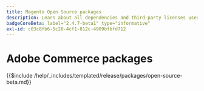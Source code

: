 ```yaml
---
title: Magento Open Source packages
description: Learn about all dependencies and third-party licenses used in Magento Open Source.
badgeCoreBeta: label="2.4.7-beta1" type="informative"
exl-id: c03c8fb6-5c20-4cf1-812c-4909bfbfd712
---
```

# Adobe Commerce packages

{{$include /help/_includes/templated/release/packages/open-source-beta.md}}

